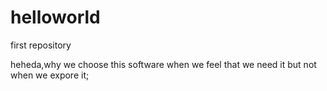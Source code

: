 # helloworld
first repository



heheda,why we choose this software when we feel that we need it but not when we expore it;
  

